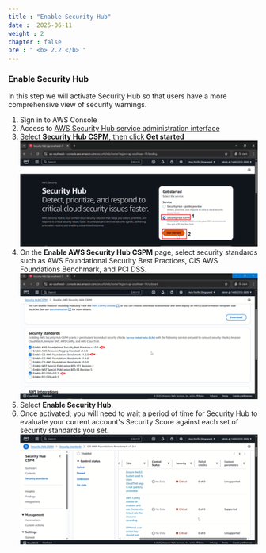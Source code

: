 ```yaml
---
title : "Enable Security Hub"
date :  2025-06-11
weight : 2 
chapter : false
pre : " <b> 2.2 </b> "
---
```


### Enable Security Hub

In this step we will activate Security Hub so that users have a more comprehensive view of security warnings.

1. Sign in to AWS Console
2. Access to [AWS Security Hub service administration interface](https://ap-southeast-1.console.aws.amazon.com/securityhub/home?region=ap-southeast-1#/landing)
3. Select **Security Hub CSPM**, then click **Get started**
![SecurityHubConsole](/images/2.prerequisite/2.2/1.png)
4. On the **Enable AWS Security Hub CSPM** page, select security standards such as AWS Foundational Security Best Practices, CIS AWS Foundations Benchmark, and PCI DSS.
![SecurityHubConsole](/images/2.prerequisite/2.2/2.png)
5. Select **Enable Security Hub**.
6. Once activated, you will need to wait a period of time for Security Hub to evaluate your current account's Security Score against each set of security standards you set.
![SecurityHubConsole](/images/2.prerequisite/2.2/4.png)

